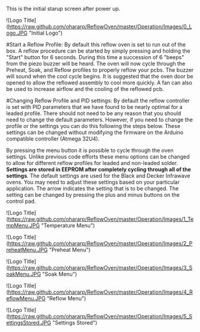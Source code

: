 This is the initial starup screen after power up.

![Logo Title] (https://raw.github.com/ohararp/ReflowOven/master/Operation/Images/0_Logo.JPG "Initial Logo")

#Start a Reflow Profile:
By default this reflow oven is set to run out of the box.  A reflow procedure can be started by simply pressing and holding the "Start" button for 6 seconds.  During this time a succession of 6 "beeps" from the piezo buzzer will be heard. The oven will now cycle through the Preheat, Soak, and Reflow profiles to properly reflow your pcbs.  The buzzer will sound when the cool cycle begins. It is suggested that the oven door be opened to allow the reflowed assembly to cool more quickly.  A fan can also be used to increase airflow and the cooling of the reflowed pcb.


#Changing Reflow Profile and PID settings:
By default the reflow controller is set with PID parameters that we have found to be nearly optimal for a leaded profile. There should not need to be any reason that you should need to change the default parameters.  However, if you need to change the profile or the settings you can do this following the steps below.  These settings can be changed without modifying the firmware on the Arduino compatible controller (Atmega 32U4).

By pressing the menu button it is possible to cycle through the oven settings.  Unlike previous code efforts these menu options can be changed to allow for different reflow profiles for leaded and non-leaded solder. **Settings are stored in EEPROM after completely cycling through all of the settings**.  The default settings are used for the Black and Decker Infrawave ovens.  You may need to adjust these settings based on your particular application.  The arrow indicates the setting that is to be changed.  The setting can be changed by pressing the plus and minus buttons on the control pad.

![Logo Title] (https://raw.github.com/ohararp/ReflowOven/master/Operation/Images/1_TempMenu.JPG "Temperature Menu")

![Logo Title] (https://raw.github.com/ohararp/ReflowOven/master/Operation/Images/2_PreheatMenu.JPG "Preheat Menu")

![Logo Title] (https://raw.github.com/ohararp/ReflowOven/master/Operation/Images/3_SoakMenu.JPG "Soak Menu")

![Logo Title] (https://raw.github.com/ohararp/ReflowOven/master/Operation/Images/4_ReflowMenu.JPG "Reflow Menu")

![Logo Title] (https://raw.github.com/ohararp/ReflowOven/master/Operation/Images/5_SettingsStored.JPG "Settings Stored")


